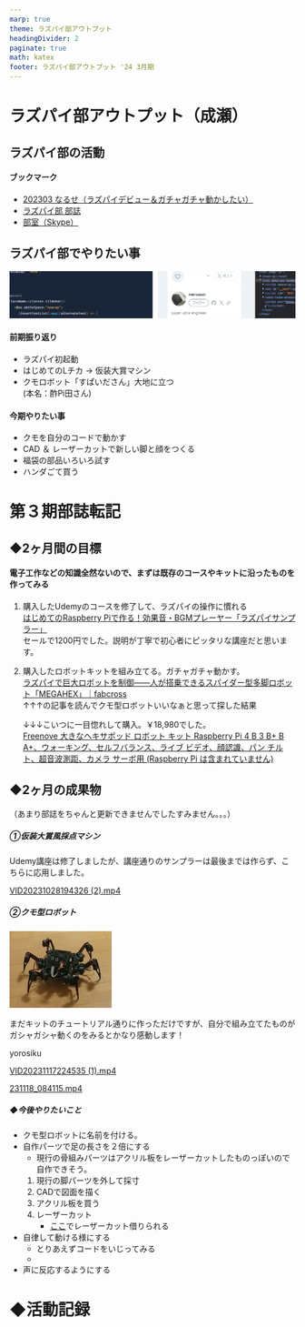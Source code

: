 ```yaml
---
marp: true
theme: ラズパイ部アウトプット
headingDivider: 2
paginate: true
math: katex
footer: ラズパイ部アウトプット '24 3月期
---
```


# ラズパイ部アウトプット（成瀬）
<!-- _class: title -->
<!-- _paginate: false -->

## ラズパイ部の活動

#### ブックマーク

- [202303 なるせ（ラズパイデビュー＆ガチャガチャ動かしたい）](https://www.notion.so/202303-23b800a7b7a445efbb64b98b9a1dcb0f?pvs=21)
- [ラズパイ部 部誌](https://www.notion.so/2beac71586a740b890e87e619e6db8f9?pvs=21)
- [部室（Skype）](https://join.skype.com/wK2mGYOpXwct)

## ラズパイ部でやりたい事

![alt text](images/image4_ラズパイ部アウトプット.png)

<div class="twocolumnview"><div>

#### 前期振り返り

- ラズパイ初起動
- はじめてのLチカ → 仮装大賞マシン
- クモロボット「すぱいださん」大地に立つ  \
(本名：酢Pi田さん)

</div><div>

#### 今期やりたい事

- クモを自分のコードで動かす
- CAD ＆ レーザーカットで新しい脚と顔をつくる
- 福袋の部品いろいろ試す
- ハンダごて買う

</div></div>

# 第３期部誌転記

## ◆2ヶ月間の目標

#### 電子工作などの知識全然ないので、まずは既存のコースやキットに沿ったものを作ってみる

1. 購入したUdemyのコースを修了して、ラズパイの操作に慣れる  \
    [はじめてのRaspberry Piで作る！効果音・BGMプレーヤー「ラズパイサンプラー」](https://www.udemy.com/course/raspi-sampler/)  \
    セールで1200円でした。説明が丁寧で初心者にピッタリな講座だと思います。

2. 購入したロボットキットを組み立てる。ガチャガチャ動かす。  \
    [ラズパイで巨大ロボットを制御——人が搭乗できるスパイダー型多脚ロボット「MEGAHEX」｜fabcross](https://fabcross.jp/news/2023/20230412_raspberrypi_spiderrobot_megahex.html)  \
    ↑↑↑の記事を読んでクモ型ロボットいいなぁと思って探した結果

    ↓↓↓こいつに一目惚れして購入。￥18,980でした。  \
    [Freenove 大きなヘキサポッド ロボット キット Raspberry Pi 4 B 3 B+ B A+、ウォーキング、セルフバランス、ライブ ビデオ、顔認識、パン チルト、超音波測距、カメラ サーボ用 (Raspberry Pi は含まれていません)](https://www.amazon.co.jp/gp/product/B08M5DXS2P/ref=ppx_yo_dt_b_asin_title_o02_s00?ie=UTF8&psc=1)

## ◆2ヶ月の成果物

（あまり部誌をちゃんと更新できませんでしたすみません。。。）

##### ①仮装大賞風採点マシン

Udemy講座は修了しましたが、講座通りのサンプラーは最後までは作らず、こちらに応用しました。

[VID20231028194326 (2).mp4](https://prod-files-secure.s3.us-west-2.amazonaws.com/53c545b9-40b0-40d4-b82f-86ff1afd44dd/1d5d8ae7-9779-4fe3-a1da-71ea6e0e16d7/VID20231028194326_(2).mp4)

##### ②クモ型ロボット

<div class="twocolumnview"><div style="width: 180px;">

![alt text](images/image4_ラズパイ部アウトプット-1.png)

</div><div>

まだキットのチュートリアル通りに作っただけですが、自分で組み立てたものがガシャガシャ動くのをみるとかなり感動します！

</div><div>

yorosiku

</div></div>

[VID20231117224535 (1).mp4](https://prod-files-secure.s3.us-west-2.amazonaws.com/53c545b9-40b0-40d4-b82f-86ff1afd44dd/3f7bdf5b-d307-4a18-906f-e5370df83947/VID20231117224535_(1).mp4)

[231118_084115.mp4](https://prod-files-secure.s3.us-west-2.amazonaws.com/53c545b9-40b0-40d4-b82f-86ff1afd44dd/71b8aeb4-b8d7-4c9c-a9bb-1b84706852bf/231118_084115.mp4)

##### ◆今後やりたいこと

- クモ型ロボットに名前を付ける。
- 自作パーツで足の長さを２倍にする
    - 現行の骨組みパーツはアクリル板をレーザーカットしたものっぽいので自作できそう。
    1. 現行の脚パーツを外して採寸
    2. CADで図面を描く
    3. アクリル板を買う
    4. レーザーカット
        - [ここ](https://co-box.info/access/)でレーザーカット借りられる
- 自律して動ける様にする
    - とりあえずコードをいじってみる
    -
- 声に反応するようにする

# ◆活動記録
